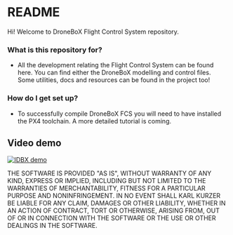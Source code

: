 # README #

Hi! Welcome to DroneBoX Flight Control System repository.

### What is this repository for? ###

* All the development relating the Flight Control System can be found here. You can find either the DroneBoX modelling and control files. Some utilities, docs and resources can be found in the project too!

### How do I get set up? ###

* To successfully compile DroneBoX FCS you will need to have installed the PX4 toolchain. A more detailed tutorial is coming.

## Video demo

[![IDBX demo](https://img.youtube.com/vi/yXMoO3vNKcA/0.jpg)](https://www.youtube.com/watch?v=yXMoO3vNKcA)



THE SOFTWARE IS PROVIDED "AS IS", WITHOUT WARRANTY OF ANY KIND, EXPRESS OR IMPLIED, INCLUDING BUT NOT LIMITED TO THE WARRANTIES OF MERCHANTABILITY, FITNESS FOR A PARTICULAR PURPOSE AND NONINFRINGEMENT. IN NO EVENT SHALL KARL KURZER BE LIABLE FOR ANY CLAIM, DAMAGES OR OTHER LIABILITY, WHETHER IN AN ACTION OF CONTRACT, TORT OR OTHERWISE, ARISING FROM, OUT OF OR IN CONNECTION WITH THE SOFTWARE OR THE USE OR OTHER DEALINGS IN THE SOFTWARE.
